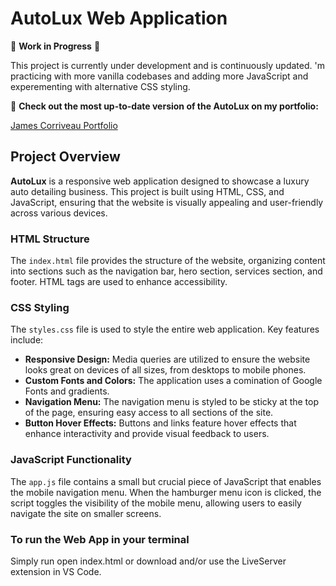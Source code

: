 # AutoLux Web Application

🚧 **Work in Progress** 🚧

This project is currently under development and is continuously updated. 'm practicing with more vanilla codebases and adding more JavaScript and experementing with alternative CSS styling.

🔗 **Check out the most up-to-date version of the AutoLux on my portfolio:**

[James Corriveau Portfolio](https://james-corriveau-portfolio.netlify.app)

## Project Overview

**AutoLux** is a responsive web application designed to showcase a luxury auto detailing business. This project is built using HTML, CSS, and JavaScript, ensuring that the website is visually appealing and user-friendly across various devices.

### HTML Structure

The `index.html` file provides the structure of the website, organizing content into sections such as the navigation bar, hero section, services section, and footer. HTML tags are used to enhance accessibility.

### CSS Styling

The `styles.css` file is used to style the entire web application. Key features include:

- **Responsive Design:** Media queries are utilized to ensure the website looks great on devices of all sizes, from desktops to mobile phones.
- **Custom Fonts and Colors:** The application uses a comination of Google Fonts and gradients.
- **Navigation Menu:** The navigation menu is styled to be sticky at the top of the page, ensuring easy access to all sections of the site.
- **Button Hover Effects:** Buttons and links feature hover effects that enhance interactivity and provide visual feedback to users.

### JavaScript Functionality

The `app.js` file contains a small but crucial piece of JavaScript that enables the mobile navigation menu. When the hamburger menu icon is clicked, the script toggles the visibility of the mobile menu, allowing users to easily navigate the site on smaller screens.

### To run the Web App in your terminal

Simply run open index.html or download and/or use the LiveServer extension in VS Code.
